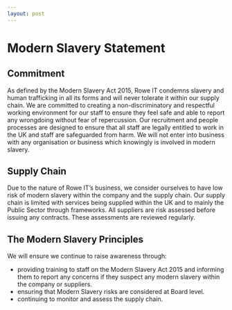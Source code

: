```yaml
---
layout: post
---
```


# Modern Slavery Statement

## Commitment 

As defined by the Modern Slavery Act 2015, Rowe IT condemns slavery and human trafficking in all its forms and will never tolerate it within our supply chain. We are committed to creating a non-discriminatory and respectful working environment for our staff to ensure they feel safe and able to report any wrongdoing without fear of repercussion. Our recruitment and people processes are designed to ensure that all staff are legally entitled to work in the UK and staff are safeguarded from harm. We will not enter into business with any organisation or business which knowingly is involved in modern slavery. 

## Supply Chain 

Due to the nature of Rowe IT’s business, we consider ourselves to have low risk of modern slavery within the company and the supply chain. Our supply chain is limited with services being supplied within the UK and to mainly the Public Sector through frameworks. All suppliers are risk assessed before issuing any contracts. These assessments are reviewed regularly. 

## The Modern Slavery Principles 

We will ensure we continue to raise awareness through: 

- providing training to staff on the Modern Slavery Act 2015 and informing them to report any concerns if they suspect any modern slavery within the company or suppliers. 
- ensuring that Modern Slavery risks are considered at Board level. 
- continuing to monitor and assess the supply chain. 
